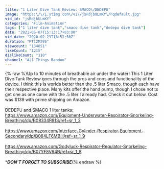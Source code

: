 ```yaml
---
title: "1 Liter Dive Tank Review: SMACO\/DEDEPU"
image: "https:\/\/i.ytimg.com\/vi\/jsRdjbULmKY\/hqdefault.jpg"
vid_id: "jsRdjbULmKY"
categories: "Film-Animation"
tags: ["1 liter dive tank","smaco dive tank","dedepu dive tank"]
date: "2021-06-07T15:13:17+03:00"
vid_date: "2020-02-23T18:52:50Z"
duration: "PT12M29S"
viewcount: "134051"
likeCount: "1215"
dislikeCount: "110"
channel: "All Things Random"
---
```

{% raw %}Up to 10 minutes of breathable air under the water!  This 1 Liter Dive Tank Review goes through the pros and cons and functionality of the device.  I think this is worlds better than the .5 liter Smaco, though each have their respective place.  Many kits offer the hand pump, though I chose not to get one as one came with the .5 liter I already had.  Check it out below.  Cost was $139 with prime shipping on Amazon.<br /><br />DEDEPU and SMACO 1 liter tanks:<br /><a rel="nofollow" target="blank" href="https://www.amazon.com/Equipment-Underwater-Respirator-Snorkeling-Breathing/dp/B08334R81S/ref=sr_1_2">https://www.amazon.com/Equipment-Underwater-Respirator-Snorkeling-Breathing/dp/B08334R81S/ref=sr_1_2</a><br /><br /><a rel="nofollow" target="blank" href="https://www.amazon.com/Interface-Cylinder-Respirator-Equipment-Secondary/dp/B084LF6MBH/ref=sr_1_9">https://www.amazon.com/Interface-Cylinder-Respirator-Equipment-Secondary/dp/B084LF6MBH/ref=sr_1_9</a><br /><br /><a rel="nofollow" target="blank" href="https://www.amazon.com/Godyluck-Respirator-Regulator-Snorkeling-Breathing/dp/B07YF8V64B/ref=sr_1_8">https://www.amazon.com/Godyluck-Respirator-Regulator-Snorkeling-Breathing/dp/B07YF8V64B/ref=sr_1_8</a><br /><br />********DON'T FORGET TO SUBSCRIBE*******{% endraw %}
